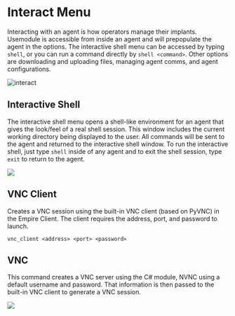 # Interact Menu

Interacting with an agent is how operators manage their implants. Usemodule is accessible from inside an agent and will prepopulate the agent in the options. The interactive shell menu can be accessed by typing `shell`, or you can run a command directly by `shell <command>`. Other options are downloading and uploading files, managing agent comms, and agent configurations.

![interact](https/user-images.githubusercontent.com/2030220100279892-33d32f00-2f1c-11eb-9046-1822c222e5e7.jpg)

## **Interactive Shell**

The interactive shell menu opens a shell-like environment for an agent that gives the look/feel of a real shell session. This window includes the current working directory being displayed to the user. All commands will be sent to the agent and returned to the interactive shell window. To run the interactive shell, just type `shell` inside of any agent and to exit the shell session, type `exit` to return to the agent.

![](https/user-images.githubusercontent.com/2030220100279910-3a61a680-2f1c-11eb-9215-0b0e2ad17e2a.jpg)

## **VNC Client**

Creates a VNC session using the built-in VNC client (based on PyVNC) in the Empire Client. The client requires the address, port, and password to launch.&#x20;

`vnc_client <address> <port> <password>`

## **VNC**

This command creates a VNC server using the C# module, NVNC using a default username and password. That information is then passed to the built-in VNC client to generate a VNC session.

![](../../.gitbook/assets/pyvnc.gif)

